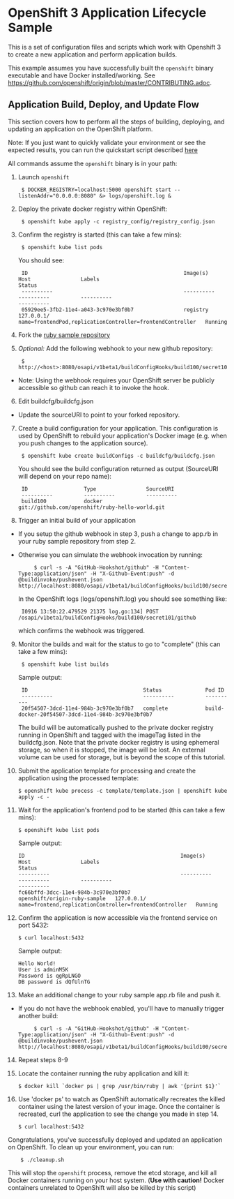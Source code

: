 OpenShift 3 Application Lifecycle Sample
========================================

This is a set of configuration files and scripts which work with Openshift 3 to create a new application and perform application builds.

This example assumes you have successfully built the `openshift` binary executable and have Docker installed/working.  See https://github.com/openshift/origin/blob/master/CONTRIBUTING.adoc.


Application Build, Deploy, and Update Flow
--------------
This section covers how to perform all the steps of building, deploying, and updating an application on the OpenShift platform.

Note:  If you just want to quickly validate your environment or see the expected results, you can run the quickstart script described [here](QUICKSTART.md)

All commands assume the `openshift` binary is in your path:

1. Launch `openshift`

        $ DOCKER_REGISTRY=localhost:5000 openshift start --listenAddr="0.0.0.0:8080" &> logs/openshift.log &

2. Deploy the private docker registry within OpenShift:

        $ openshift kube apply -c registry_config/registry_config.json

3. Confirm the registry is started (this can take a few mins):

        $ openshift kube list pods
        
    You should see:
            
        ID                                                  Image(s)                   Host                Labels                                                      Status
        ----------                                          ----------                 ----------          ----------                                                  ----------
        05929ee5-3fb2-11e4-a043-3c970e3bf0b7                registry                   127.0.0.1/          name=frontendPod,replicationController=frontendController   Running

                 
4. Fork the [ruby sample repository](https://github.com/openshift/ruby-hello-world)

5. *Optional:* Add the following webhook to your new github repository:

        $ http://<host>:8080/osapi/v1beta1/buildConfigHooks/build100/secret101/github
  * Note: Using the webhook requires your OpenShift server be publicly accessible so github can reach it to invoke the hook.

6. Edit buildcfg/buildcfg.json
 * Update the sourceURI to point to your forked repository.

7. Create a build configuration for your application.  This configuration is used by OpenShift to rebuild your application's Docker image (e.g. when you push changes to the application source).

        $ openshift kube create buildConfigs -c buildcfg/buildcfg.json

    You should see the build configuration returned as output (SourceURI will depend on your repo name):

        ID                  Type                SourceURI
        ----------          ----------          ----------
        build100            docker              git://github.com/openshift/ruby-hello-world.git

8. Trigger an initial build of your application
 * If you setup the github webhook in step 3, push a change to app.rb in your ruby sample repository from step 2.
 * Otherwise you can simulate the webhook invocation by running:
 
            $ curl -s -A "GitHub-Hookshot/github" -H "Content-Type:application/json" -H "X-Github-Event:push" -d @buildinvoke/pushevent.json http://localhost:8080/osapi/v1beta1/buildConfigHooks/build100/secret101/github

    In the OpenShift logs (logs/openshift.log) you should see something like:

        I0916 13:50:22.479529 21375 log.go:134] POST /osapi/v1beta1/buildConfigHooks/build100/secret101/github
                
    which confirms the webhook was triggered.
                
9. Monitor the builds and wait for the status to go to "complete" (this can take a few mins):
 
        $ openshift kube list builds
        
    Sample output:

        ID                                     Status              Pod ID
        ----------                             ----------          ----------
        20f54507-3dcd-11e4-984b-3c970e3bf0b7   complete            build-docker-20f54507-3dcd-11e4-984b-3c970e3bf0b7

     The build will be automatically pushed to the private docker registry running in OpenShift and tagged with the imageTag listed
     in the buildcfg.json.  Note that the private docker registry is using ephemeral storage, so when it is stopped, the image will
     be lost.  An external volume can be used for storage, but is beyond the scope of this tutorial.
     
10. Submit the application template for processing and create the application using the processed template:

        $ openshift kube process -c template/template.json | openshift kube apply -c -
        
11. Wait for the application's frontend pod to be started (this can take a few mins):

        $ openshift kube list pods

    Sample output:

        ID                                                  Image(s)                       Host                Labels                                                   Status
        ----------                                          ----------                     ----------          ----------                                               ----------
        fc66bffd-3dcc-11e4-984b-3c970e3bf0b7                openshift/origin-ruby-sample   127.0.0.1/          name=frontend,replicationController=frontendController   Running

12. Confirm the application is now accessible via the frontend service on port 5432:

        $ curl localhost:5432

    Sample output:

        Hello World!
        User is adminM5K
        Password is qgRpLNGO
        DB password is dQfUlnTG

                        
13. Make an additional change to your ruby sample app.rb file and push it.
 * If you do not have the webhook enabled, you'll have to manually trigger another build:

            $ curl -s -A "GitHub-Hookshot/github" -H "Content-Type:application/json" -H "X-Github-Event:push" -d @buildinvoke/pushevent.json http://localhost:8080/osapi/v1beta1/buildConfigHooks/build100/secret101/github

14. Repeat steps 8-9

15. Locate the container running the ruby application and kill it:
 
        $ docker kill `docker ps | grep /usr/bin/ruby | awk '{print $1}'`

16. Use 'docker ps' to watch as OpenShift automatically recreates the killed container using the latest version of your image.  Once the container is recreated, curl the application to see the change you made in step 14.

        $ curl localhost:5432

Congratulations, you've successfully deployed and updated an application on OpenShift.  To clean up your environment, you can run:
        
        $ ./cleanup.sh

This will stop the `openshift` process, remove the etcd storage, and kill all Docker containers running on your host system.  (**Use with caution!**   Docker containers unrelated to OpenShift will also be killed by this script)
        
